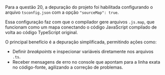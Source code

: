 Para a questão 20, a depuração do projeto foi habilitada configurando o arquivo `tsconfig.json` com a opção `"sourceMap": true`.

Essa configuração faz com que o compilador gere arquivos `.js.map`, que funcionam como um mapa conectando o código JavaScript compilado de volta ao código TypeScript original.

O principal benefício é a depuração simplificada, permitindo ações como:
* Definir *breakpoints* e inspecionar variáveis diretamente nos arquivos `.ts`.
* Receber mensagens de erro no console que apontam para a linha exata no código-fonte, agilizando a correção de problemas.